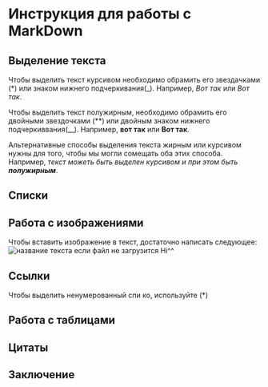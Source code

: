 # Инструкция для работы с MarkDown

## Выделение текста

Чтобы выделить текст курсивом необходимо обрамить его звездачками (*) или знаком нижнего подчеркивания(_). Например, *Вот так* или _Вот так_.

Чтобы выделить текст полужирным, необходимо обрамить его двойными звездочками (**) или двойным знаком нижнего подчеркиввания(__). Например, **вот так** или __Вот так__.

Альтернативные способы выделения текста жирным или курсивом нужны для того, чтобы мы могли сомещать оба этих способа. Например, _текст можеть быть выделен курсивом и при этом быть **полужирным**_.


## Списки

## Работа с изображениями

Чтобы вставить изображение в текст, достаточно написать следующее:
![название текста если файл не загрузится Hi^^](foto.png)
## Ссылки
Чтобы выделить ненумерованный спи ко, используйте (*)
## Работа с таблицами

## Цитаты

## Заключение
